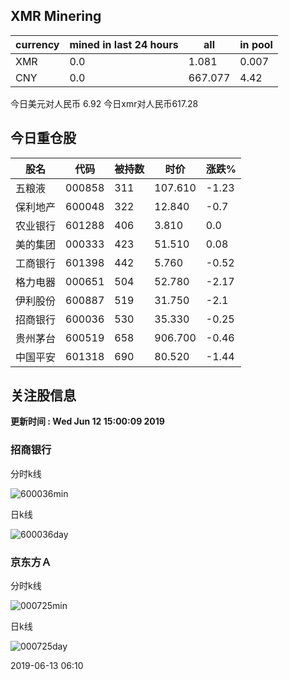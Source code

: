 ## XMR Minering

|currency|mined in last 24 hours|all|in pool|
|---|---|---|---|
|XMR|0.0|1.081|0.007|
|CNY|0.0|667.077|4.42|

今日美元对人民币 6.92	今日xmr对人民币617.28


## 今日重仓股 

|股名|代码|被持数|时价|涨跌%|
|---|---|---|---|---|
|五粮液|000858|311|107.610|-1.23|
|保利地产|600048|322|12.840|-0.7|
|农业银行|601288|406|3.810|0.0|
|美的集团|000333|423|51.510|0.08|
|工商银行|601398|442|5.760|-0.52|
|格力电器|000651|504|52.780|-2.17|
|伊利股份|600887|519|31.750|-2.1|
|招商银行|600036|530|35.330|-0.25|
|贵州茅台|600519|658|906.700|-0.46|
|中国平安|601318|690|80.520|-1.44|

## 关注股信息
**更新时间 : Wed Jun 12 15:00:09 2019**
### 招商银行 
分时k线

![600036min](http://image.sinajs.cn/newchart/min/n/sh600036.gif)

日k线

![600036day](http://image.sinajs.cn/newchart/daily/n/sh600036.gif)

### 京东方Ａ 
分时k线

![000725min](http://image.sinajs.cn/newchart/min/n/sz000725.gif)

日k线

![000725day](http://image.sinajs.cn/newchart/daily/n/sz000725.gif)

2019-06-13 06:10